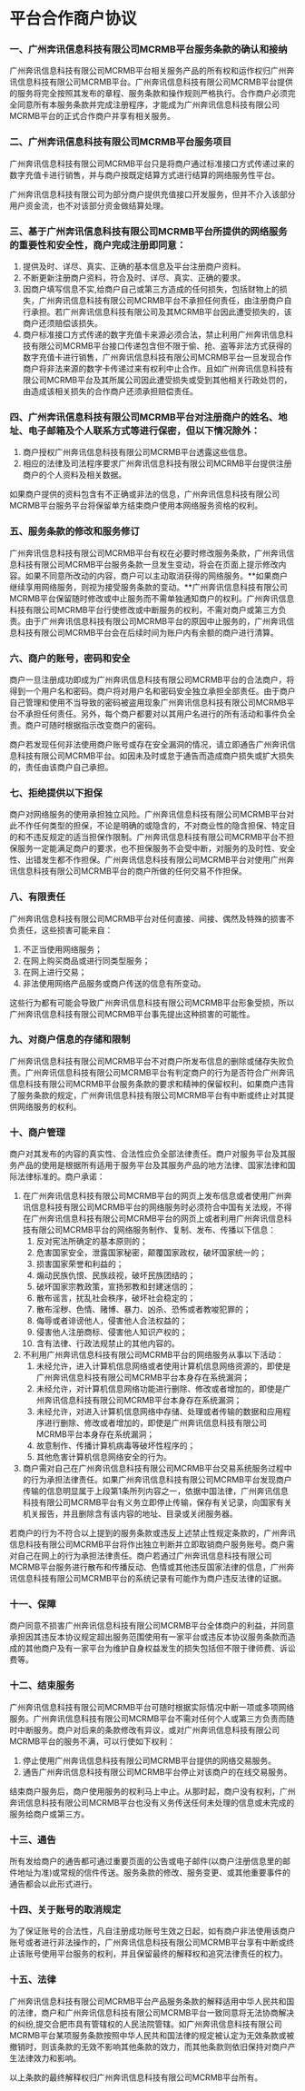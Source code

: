 # 平台合作商户协议

### 一、广州奔讯信息科技有限公司MCRMB平台服务条款的确认和接纳

广州奔讯信息科技有限公司MCRMB平台相关服务产品的所有权和运作权归广州奔讯信息科技有限公司MCRMB平台。广州奔讯信息科技有限公司MCRMB平台提供的服务将完全按照其发布的章程、服务条款和操作规则严格执行。合作商户必须完全同意所有本服务条款并完成注册程序，才能成为广州奔讯信息科技有限公司MCRMB平台的正式合作商户并享有相关服务。

### 二、广州奔讯信息科技有限公司MCRMB平台服务项目

广州奔讯信息科技有限公司MCRMB平台只是将商户通过标准接口方式传递过来的数字充值卡进行销售，并与商户按既定结算方式进行结算的网络服务性平台。

广州奔讯信息科技有限公司为部分商户提供充值接口开发服务，但并不介入该部分用户资金流，也不对该部分资金做结算处理。

### 三、基于广州奔讯信息科技有限公司MCRMB平台所提供的网络服务的重要性和安全性，商户完成注册即同意：

1. 提供及时、详尽、真实、正确的基本信息及平台注册商户资料。
2. 不断更新注册商户资料，符合及时、详尽、真实、正确的要求。
3. 因商户填写信息不实,给商户自己或第三方造成的任何损失，包括财物上的损失，广州奔讯信息科技有限公司MCRMB平台不承担任何责任，由注册商户自行承担。若广州奔讯信息科技有限公司及其MCRMB平台因此遭受损失的，该商户还须赔偿该损失。
4. 商户标准接口方式传递的数字充值卡来源必须合法，禁止利用广州奔讯信息科技有限公司MCRMB平台接口传递包含但不限于偷、抢、盗等非法方式获得的数字充值卡进行销售，广州奔讯信息科技有限公司MCRMB平台一旦发现合作商户将非法来源的数字卡传递过来有权利中止合作。且如广州奔讯信息科技有限公司MCRMB平台及其所属公司因此遭受损失或受到其他相关行政处罚的，由造成该相关损失的合作商户还须承担赔偿责任。

### 四、广州奔讯信息科技有限公司MCRMB平台对注册商户的姓名、地址、电子邮箱及个人联系方式等进行保密，但以下情况除外：

1. 商户授权广州奔讯信息科技有限公司MCRMB平台透露这些信息。
2. 相应的法律及司法程序要求广州奔讯信息科技有限公司MCRMB平台提供注册商户的个人资料及相关数据。

如果商户提供的资料包含有不正确或非法的信息，广州奔讯信息科技有限公司MCRMB平台服务平台将保留单方结束商户使用本网络服务资格的权利。

### 五、服务条款的修改和服务修订

广州奔讯信息科技有限公司MCRMB平台有权在必要时修改服务条款，广州奔讯信息科技有限公司MCRMB平台服务条款一旦发生变动，将会在页面上提示修改内容。如果不同意所改动的内容，商户可以主动取消获得的网络服务。**如果商户继续享用网络服务，则视为接受服务条款的变动。**广州奔讯信息科技有限公司MCRMB平台保留随时修改或中止服务而不需单独通知商户的权利。广州奔讯信息科技有限公司MCRMB平台行使修改或中断服务的权利，不需对商户或第三方负责。由于广州奔讯信息科技有限公司MCRMB平台的原因中止服务的，广州奔讯信息科技有限公司MCRMB平台会在后续时间为账户内有余额的商户进行清算。

### 六、商户的账号，密码和安全

商户一旦注册成功即成为广州奔讯信息科技有限公司MCRMB平台的合法商户，将得到一个用户名和密码。商户将对用户名和密码安全独立承担全部责任。由于商户自己管理和使用不当导致的密码被盗用现象广州奔讯信息科技有限公司MCRMB平台不承担任何责任。另外，每个商户都要对以其用户名进行的所有活动和事件负全责。商户可随时根据指示改变商户的密码。

商户若发现任何非法使用商户账号或存在安全漏洞的情况，请立即通告广州奔讯信息科技有限公司MCRMB平台。如因未及时或怠于通告而造成商户损失或扩大损失的，责任由该商户自己承担。

### 七、拒绝提供以下担保

商户对网络服务的使用承担独立风险。广州奔讯信息科技有限公司MCRMB平台对此不作任何类型的担保，不论是明确的或隐含的，不对商业性的隐含担保、特定目的和不违反规定的适当担保作限制。广州奔讯信息科技有限公司MCRMB平台不担保服务一定能满足商户的要求，也不担保服务不会受中断，对服务的及时性、安全性、出错发生都不作担保。广州奔讯信息科技有限公司MCRMB平台对使用广州奔讯信息科技有限公司MCRMB平台的商户所做的任何交易不作担保。

### 八、有限责任

广州奔讯信息科技有限公司MCRMB平台对任何直接、间接、偶然及特殊的损害不负责任，这些损害可能来自：

1. 不正当使用网络服务；
2. 在网上购买商品或进行同类型服务；
3. 在网上进行交易；
4. 非法使用网络产品服务或商户传送的信息有所变动。

这些行为都有可能会导致广州奔讯信息科技有限公司MCRMB平台形象受损，所以广州奔讯信息科技有限公司MCRMB平台事先提出这种损害的可能性。

### 九、对商户信息的存储和限制

广州奔讯信息科技有限公司MCRMB平台不对商户所发布信息的删除或储存失败负责。广州奔讯信息科技有限公司MCRMB平台有判定商户的行为是否符合广州奔讯信息科技有限公司MCRMB平台服务条款的要求和精神的保留权利，如果商户违背了服务条款的规定，广州奔讯信息科技有限公司MCRMB平台有中断或终止对其提供网络服务的权利。

### 十、商户管理

商户对其发布的内容的真实性、合法性应负全部法律责任。商户对服务平台及其服务产品的使用是根据所有适用于服务平台及其服务产品的地方法律、国家法律和国际法律标准的。商户承诺：

1. 在广州奔讯信息科技有限公司MCRMB平台的网页上发布信息或者使用广州奔讯信息科技有限公司MCRMB平台的网络服务时必须符合中国有关法规，不得在广州奔讯信息科技有限公司MCRMB平台的网页上或者利用广州奔讯信息科技有限公司MCRMB平台的网络服务制作、复制、发布、传播以下信息：
   1. 反对宪法所确定的基本原则的；
   2. 危害国家安全，泄露国家秘密，颠覆国家政权，破坏国家统一的；
   3. 损害国家荣誉和利益的；
   4. 煽动民族仇恨、民族歧视，破坏民族团结的；
   5. 破坏国家宗教政策，宣扬邪教和封建迷信的；
   6. 散布谣言，扰乱社会秩序，破坏社会稳定的；
   7. 散布淫秽、色情、赌博、暴力、凶杀、恐怖或者教唆犯罪的；
   8. 侮辱或者诽谤他人，侵害他人合法权益的；
   9. 侵害他人注册商标、侵害他人知识产权的；
   10. 含有法律、行政法规禁止的其他内容的。
2. 不利用广州奔讯信息科技有限公司MCRMB平台的网络服务从事以下活动：
   1. 未经允许，进入计算机信息网络或者使用计算机信息网络资源的，即使是广州奔讯信息科技有限公司MCRMB平台本身存在系统漏洞；
   2. 未经允许，对计算机信息网络功能进行删除、修改或者增加的，即使是广州奔讯信息科技有限公司MCRMB平台本身存在系统漏洞；
   3. 未经允许，对进入计算机信息网络中存储、处理或者传输的数据和应用程序进行删除、修改或者增加的，即使是广州奔讯信息科技有限公司MCRMB平台本身存在系统漏洞；
   4. 故意制作、传播计算机病毒等破坏性程序的；
   5. 其他危害计算机信息网络安全的行为。
3. 商户需对自己在广州奔讯信息科技有限公司MCRMB平台交易系统服务过程中的行为承担法律责任。如果广州奔讯信息科技有限公司MCRMB平台发现商户传输的信息明显属于上段第1条所列内容之一，依据中国法律，广州奔讯信息科技有限公司MCRMB平台有义务立即停止传输，保存有关记录，向国家有关机关报告，并且删除含有该内容的地址、目录或关闭服务器。

若商户的行为不符合以上提到的服务条款或违反上述禁止性规定条款的，广州奔讯信息科技有限公司MCRMB平台将作出独立判断并立即取销商户服务账号。商户需对自己在网上的行为承担法律责任。商户若通过广州奔讯信息科技有限公司MCRMB平台服务进行散布和传播反动、色情或其他违反国家法律的信息，广州奔讯信息科技有限公司MCRMB平台的系统记录有可能作为商户违反法律的证据。

### 十一、保障

商户同意不损害广州奔讯信息科技有限公司MCRMB平台全体商户的利益，并同意承担因其违反本协议规定超出服务范围使用有一家平台或违反本协议服务条款而造成的其他商户及有一家平台为维护自身权益发生的损失包括但不限于律师费、诉讼费等。

### 十二、结束服务

广州奔讯信息科技有限公司MCRMB平台可随时根据实际情况中断一项或多项网络服务。广州奔讯信息科技有限公司MCRMB平台不需对任何个人或第三方负责而随时中断服务。商户对后来的条款修改有异议，或对广州奔讯信息科技有限公司MCRMB平台的服务不满，可以行使如下权利：

1. 停止使用广州奔讯信息科技有限公司MCRMB平台提供的网络交易服务。
2. 通告广州奔讯信息科技有限公司MCRMB平台停止对该商户的在线交易服务。

结束商户服务后，商户使用服务的权利马上中止。从那时起，商户没有权利，广州奔讯信息科技有限公司MCRMB平台也没有义务传送任何未处理的信息或未完成的服务给商户或第三方。

### 十三、通告

所有发给商户的通告都可通过重要页面的公告或电子邮件\(以商户注册信息里的邮件地址为准\)或常规的信件传送。服务条款的修改、服务变更、或其他重要事件的通告都会以此形式进行。

### 十四、关于账号的取消规定

为了保证账号的合法性，凡自注册成功账号生效之日起，如有商户非法使用该商户账号或者进行非法操作的，广州奔讯信息科技有限公司MCRMB平台享有中断或终止该账号使用平台服务的权利，并且保留最终的解释权和追究法律责任的权力。

### 十五、法律

广州奔讯信息科技有限公司MCRMB平台产品服务条款的解释适用中华人民共和国的法律，商户和广州奔讯信息科技有限公司MCRMB平台一致同意将无法协商解决的纠纷,提交合肥市具有管辖权的人民法院管辖。如广州奔讯信息科技有限公司MCRMB平台某项服务条款按照中华人民共和国法律的规定被认定为无效条款或被撤销时，则该条款的无效不影响其他条款的效力，而其他条款则依旧保持对商户产生法律效力和影响。

以上条款的最终解释权归广州奔讯信息科技有限公司MCRMB平台所有。

